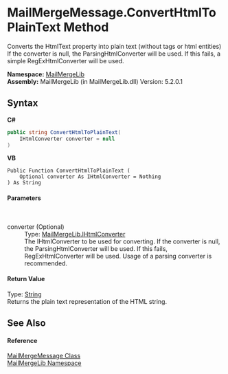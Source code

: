 # MailMergeMessage.ConvertHtmlToPlainText Method 
 

Converts the HtmlText property into plain text (without tags or html entities) If the converter is null, the ParsingHtmlConverter will be used. If this fails, a simple RegExHtmlConverter will be used.

**Namespace:**&nbsp;<a href="31c6ebbe-d683-7561-7308-5a5ee1f76bf5">MailMergeLib</a><br />**Assembly:**&nbsp;MailMergeLib (in MailMergeLib.dll) Version: 5.2.0.1

## Syntax

**C#**<br />
``` C#
public string ConvertHtmlToPlainText(
	IHtmlConverter converter = null
)
```

**VB**<br />
``` VB
Public Function ConvertHtmlToPlainText ( 
	Optional converter As IHtmlConverter = Nothing
) As String
```


#### Parameters
&nbsp;<dl><dt>converter (Optional)</dt><dd>Type: <a href="3a228daf-ffec-37f8-4f44-ff657a30559d">MailMergeLib.IHtmlConverter</a><br />The IHtmlConverter to be used for converting. If the converter is null, the ParsingHtmlConverter will be used. If this fails, RegExHtmlConverter will be used. Usage of a parsing converter is recommended.</dd></dl>

#### Return Value
Type: <a href="http://msdn2.microsoft.com/en-us/library/s1wwdcbf" target="_blank">String</a><br />Returns the plain text representation of the HTML string.

## See Also


#### Reference
<a href="810ea126-c742-7cf1-1ec8-0d5ad1d8d03c">MailMergeMessage Class</a><br /><a href="31c6ebbe-d683-7561-7308-5a5ee1f76bf5">MailMergeLib Namespace</a><br />